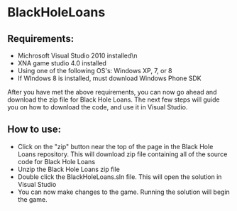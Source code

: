 BlackHoleLoans
==============

Requirements:
--------------
- Michrosoft Visual Studio 2010 installed\n
- XNA game studio 4.0 installed
- Using one of the following OS's: Windows XP, 7, or 8
- If WIndows 8 is installed, must download Windows Phone SDK

After you have met the above requirements, you can now go ahead and download the zip file for Black Hole Loans.
The next few steps will guide you on how to download the code, and use it in Visual Studio.

How to use:
--------------
- Click on the "zip" button near the top of the page in the Black Hole Loans repository. This will download zip
file containing all of the source code for Black Hole Loans
- Unzip the Black Hole Loans zip file
- Double click the BlackHoleLoans.sln file. This will open the solution in Visual Studio
- You can now make changes to the game. Running the solution will begin the game.

